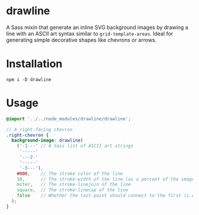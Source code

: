 # drawline

A Sass mixin that generate an inline SVG background images by drawing a line with an ASCII art syntax similar to `grid-template-areas`. Ideal for generating simple decorative shapes like chevrons or arrows.

# Installation

```
npm i -D drawline
```

# Usage

```scss
@import '../../node_modules/drawline/drawline';

// A right-facing chevron
.right-chevron {
  background-image: drawline(
    ('-1---' // A Sass list of ASCII art strings
     '-----'
     '---2-'
     '-----'
     '-3---'),
    #000,    // The stroke color of the line
    10,      // The stroke-width of the line (as a percent of the image width, because viewBox is `0 0 100 100`)
    miter,   // The stroke-linejoin of the line
    square,  // The stroke-linecap of the line
    false    // Whether the last point should connect to the first (i.e. `<polyline>` vs `<polygon>`)
  );
}
```
